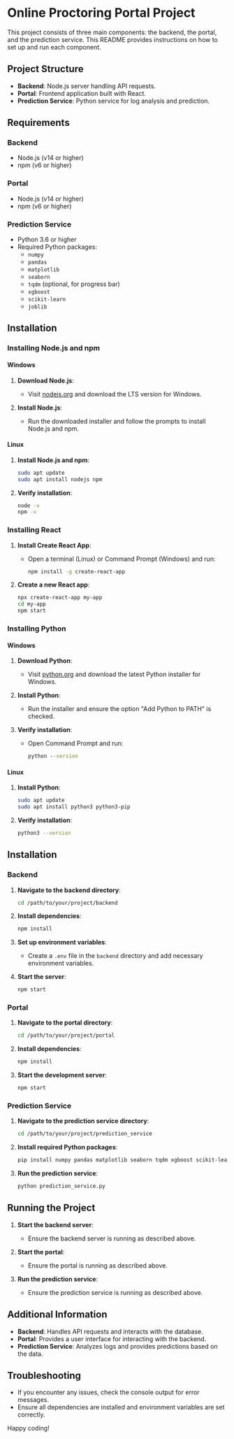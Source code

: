 # Online Proctoring Portal Project

This project consists of three main components: the backend, the portal, and the prediction service. This README provides instructions on how to set up and run each component.

## Project Structure

- **Backend**: Node.js server handling API requests.
- **Portal**: Frontend application built with React.
- **Prediction Service**: Python service for log analysis and prediction.

## Requirements

### Backend

- Node.js (v14 or higher)
- npm (v6 or higher)

### Portal

- Node.js (v14 or higher)
- npm (v6 or higher)

### Prediction Service

- Python 3.6 or higher
- Required Python packages:
  - `numpy`
  - `pandas`
  - `matplotlib`
  - `seaborn`
  - `tqdm` (optional, for progress bar)
  - `xgboost`
  - `scikit-learn`
  - `joblib`

## Installation

### Installing Node.js and npm

#### Windows

1. **Download Node.js**:
   - Visit [nodejs.org](https://nodejs.org/) and download the LTS version for Windows.

2. **Install Node.js**:
   - Run the downloaded installer and follow the prompts to install Node.js and npm.

#### Linux

1. **Install Node.js and npm**:
   ```bash
   sudo apt update
   sudo apt install nodejs npm
   ```

2. **Verify installation**:
   ```bash
   node -v
   npm -v
   ```

### Installing React

1. **Install Create React App**:
   - Open a terminal (Linux) or Command Prompt (Windows) and run:
     ```bash
     npm install -g create-react-app
     ```

2. **Create a new React app**:
   ```bash
   npx create-react-app my-app
   cd my-app
   npm start
   ```

### Installing Python

#### Windows

1. **Download Python**:
   - Visit [python.org](https://www.python.org/downloads/) and download the latest Python installer for Windows.

2. **Install Python**:
   - Run the installer and ensure the option "Add Python to PATH" is checked.

3. **Verify installation**:
   - Open Command Prompt and run:
     ```cmd
     python --version
     ```

#### Linux

1. **Install Python**:
   ```bash
   sudo apt update
   sudo apt install python3 python3-pip
   ```

2. **Verify installation**:
   ```bash
   python3 --version
   ```

## Installation

### Backend

1. **Navigate to the backend directory**:
   ```bash
   cd /path/to/your/project/backend
   ```

2. **Install dependencies**:
   ```bash
   npm install
   ```

3. **Set up environment variables**:
   - Create a `.env` file in the `backend` directory and add necessary environment variables.

4. **Start the server**:
   ```bash
   npm start
   ```

### Portal

1. **Navigate to the portal directory**:
   ```bash
   cd /path/to/your/project/portal
   ```

2. **Install dependencies**:
   ```bash
   npm install
   ```

3. **Start the development server**:
   ```bash
   npm start
   ```

### Prediction Service

1. **Navigate to the prediction service directory**:
   ```bash
   cd /path/to/your/project/prediction_service
   ```

2. **Install required Python packages**:
   ```bash
   pip install numpy pandas matplotlib seaborn tqdm xgboost scikit-learn joblib
   ```

3. **Run the prediction service**:
   ```bash
   python prediction_service.py
   ```

## Running the Project

1. **Start the backend server**:
   - Ensure the backend server is running as described above.

2. **Start the portal**:
   - Ensure the portal is running as described above.

3. **Run the prediction service**:
   - Ensure the prediction service is running as described above.

## Additional Information

- **Backend**: Handles API requests and interacts with the database.
- **Portal**: Provides a user interface for interacting with the backend.
- **Prediction Service**: Analyzes logs and provides predictions based on the data.

## Troubleshooting

- If you encounter any issues, check the console output for error messages.
- Ensure all dependencies are installed and environment variables are set correctly.

Happy coding! 